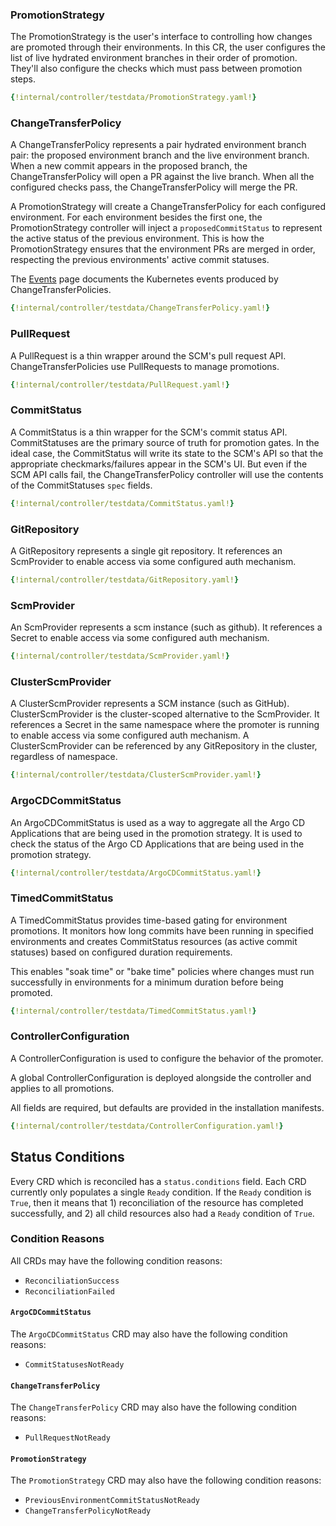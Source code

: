 ### PromotionStrategy

The PromotionStrategy is the user's interface to controlling how changes are promoted through their environments. In 
this CR, the user configures the list of live hydrated environment branches in their order of promotion. They'll also
configure the checks which must pass between promotion steps.

```yaml
{!internal/controller/testdata/PromotionStrategy.yaml!}
```

### ChangeTransferPolicy

A ChangeTransferPolicy represents a pair hydrated environment branch pair: the proposed environment branch and the live
environment branch. When a new commit appears in the proposed branch, the ChangeTransferPolicy will open a PR against 
the live branch. When all the configured checks pass, the ChangeTransferPolicy will merge the PR.

A PromotionStrategy will create a ChangeTransferPolicy for each configured environment. For each environment besides the
first one, the PromotionStrategy controller will inject a `proposedCommitStatus` to represent the active status of the
previous environment. This is how the PromotionStrategy ensures that the environment PRs are merged in order, respecting
the previous environments' active commit statuses.

The [Events](monitoring/events.md#changetransferpolicy) page documents the Kubernetes events produced by 
ChangeTransferPolicies.

```yaml
{!internal/controller/testdata/ChangeTransferPolicy.yaml!}
```

### PullRequest

A PullRequest is a thin wrapper around the SCM's pull request API. ChangeTransferPolicies use PullRequests to manage
promotions.

```yaml
{!internal/controller/testdata/PullRequest.yaml!}
```

### CommitStatus

A CommitStatus is a thin wrapper for the SCM's commit status API. CommitStatuses are the primary source of truth for
promotion gates. In the ideal case, the CommitStatus will write its state to the SCM's API so that the appropriate
checkmarks/failures appear in the SCM's UI. But even if the SCM API calls fail, the ChangeTransferPolicy controller will
use the contents of the CommitStatuses `spec` fields.

```yaml
{!internal/controller/testdata/CommitStatus.yaml!}
```

### GitRepository

A GitRepository represents a single git repository. It references an ScmProvider to enable access via some configured
auth mechanism.

```yaml
{!internal/controller/testdata/GitRepository.yaml!}
```

### ScmProvider

An ScmProvider represents a scm instance (such as github). It references a Secret to enable access via some configured
auth mechanism.

```yaml
{!internal/controller/testdata/ScmProvider.yaml!}
```

### ClusterScmProvider

A ClusterScmProvider represents a SCM instance (such as GitHub). ClusterScmProvider is the cluster-scoped alternative to the ScmProvider. It references a Secret in the same namespace where the promoter is running to enable access via some configured
auth mechanism. A ClusterScmProvider can be referenced by any GitRepository in the cluster, regardless of namespace.

```yaml
{!internal/controller/testdata/ClusterScmProvider.yaml!}
```

### ArgoCDCommitStatus

An ArgoCDCommitStatus is used as a way to aggregate all the Argo CD Applications that are being used in the promotion strategy. It is used
to check the status of the Argo CD Applications that are being used in the promotion strategy.

```yaml
{!internal/controller/testdata/ArgoCDCommitStatus.yaml!}
```

### TimedCommitStatus

A TimedCommitStatus provides time-based gating for environment promotions. It monitors how long commits have been running
in specified environments and creates CommitStatus resources (as active commit statuses) based on configured duration requirements.

This enables "soak time" or "bake time" policies where changes must run successfully in environments for a minimum
duration before being promoted.

```yaml
{!internal/controller/testdata/TimedCommitStatus.yaml!}
```

### ControllerConfiguration

A ControllerConfiguration is used to configure the behavior of the promoter.

A global ControllerConfiguration is deployed alongside the controller and applies to all promotions.

All fields are required, but defaults are provided in the installation manifests.

```yaml
{!internal/controller/testdata/ControllerConfiguration.yaml!}
```

## Status Conditions

Every CRD which is reconciled has a `status.conditions` field. Each CRD currently only populates a single `Ready` 
condition. If the `Ready` condition is `True`, then it means that 1) reconciliation of the resource has completed 
successfully, and 2) all child resources also had a `Ready` condition of `True`.

### Condition Reasons

All CRDs may have the following condition reasons:

* `ReconciliationSuccess`
* `ReconciliationFailed`

#### `ArgoCDCommitStatus`

The `ArgoCDCommitStatus` CRD may also have the following condition reasons:

* `CommitStatusesNotReady`

#### `ChangeTransferPolicy`

The `ChangeTransferPolicy` CRD may also have the following condition reasons:

* `PullRequestNotReady`

#### `PromotionStrategy`

The `PromotionStrategy` CRD may also have the following condition reasons:

* `PreviousEnvironmentCommitStatusNotReady`
* `ChangeTransferPolicyNotReady`
